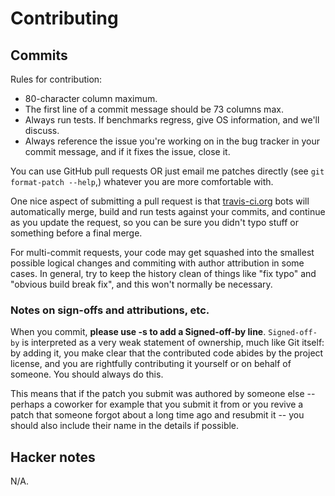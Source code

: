 # Contributing

## Commits

Rules for contribution:

  * 80-character column maximum.
  * The first line of a commit message should be 73 columns max.
  * Always run tests. If benchmarks regress, give OS information, and we'll
    discuss.
  * Always reference the issue you're working on in the bug tracker in your
    commit message, and if it fixes the issue, close it.

You can use GitHub pull requests OR just email me patches directly (see `git
format-patch --help`,) whatever you are more comfortable with.

One nice aspect of submitting a pull request is
that [travis-ci.org](http://travis-ci.org) bots will automatically merge, build
and run tests against your commits, and continue as you update the request, so
you can be sure you didn't typo stuff or something before a final merge.

For multi-commit requests, your code may get squashed into the smallest possible
logical changes and commiting with author attribution in some cases. In general,
try to keep the history clean of things like "fix typo" and "obvious build break
fix", and this won't normally be necessary.

### Notes on sign-offs and attributions, etc.

When you commit, **please use -s to add a Signed-off-by line**. `Signed-off-by`
is interpreted as a very weak statement of ownership, much like Git itself: by
adding it, you make clear that the contributed code abides by the project
license, and you are rightfully contributing it yourself or on behalf of
someone. You should always do this.

This means that if the patch you submit was authored by someone else -- perhaps
a coworker for example that you submit it from or you revive a patch that
someone forgot about a long time ago and resubmit it -- you should also include
their name in the details if possible.

## Hacker notes

N/A.
